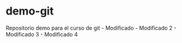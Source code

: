 # demo-git
Repositorio demo para el curso de git - Modificado - Modificado 2 - Modificado 3 - Modificado 4
